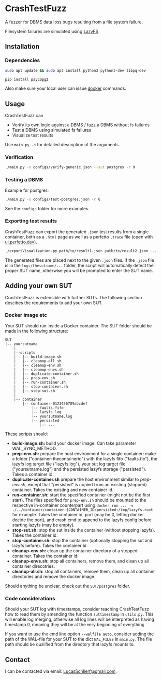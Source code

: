 # CrashTestFuzz

A fuzzer for DBMS data loss bugs resulting from a file system failure.

Filesystem failures are simulated using [LazyFS](https://www.github.com/dsrhaslab/lazyfs).

## Installation

### Dependencies

```sh
sudo apt update && sudo apt install python3 python3-dev libpq-dev

pip install psycopg2
```

Also make sure your local user can issue [docker](https://docs.docker.com/engine/install/) commands.

## Usage

CrashTestFuzz can

- Verify its own logic against a DBMS / fuzz a DBMS without fs failures
- Test a DBMS using simulated fs failures
- Visualize test results

Use ```main.py -h``` for detailed description of the arguments.

### Verification

```sh
./main.py -x configs/verify-generic.json --sut postgres -r 0
```

### Testing a DBMS

Example for postgres:

```sh
./main.py -x configs/test-postgres.json -r 0
```

See the `configs` folder for more examples.

### Exporting test results

CrashTestFuzz can export the generated `.json` test results from a single container, both as a `.html` page as well as a perfetto `.trace` file (open with [ui.perfetto.dev](https://ui.perfetto.dev/)).

```sh
./exportVisualization.py path/to/result1.json path/to/result2.json ...
```

The generated files are placed next to the given `.json` files. If the `.json` file is in the `logs/thesutname/...` folder, the script will automatically detect the proper SUT name, otherwise you will be prompted to enter the SUT name.

## Adding your own SUT

CrashTestFuzz is extensible with further SUTs. The following section descibes the requirements to add your own SUT.

### Docker image etc

Your SUT should run inside a Docker container. The SUT folder should be made in the following structure:

```
SUT
|-- yoursutname
    |
    |--scripts
    |   |-- build-image.sh
    |   |-- cleanup-all.sh
    |   |-- cleanup-env.sh
    |   |-- cleanup-envs.sh
    |   |-- duplicate-container.sh
    |   |-- prep-env.sh
    |   |-- run-container.sh
    |   |-- stop-contaienr.sh
    |   |-- stop-sut.sh
    |
    |-- container
        |-- container-0123456789abcdef
            |-- faults.fifo
            |-- lazyfs.log
            |-- yoursutname.log
            |-- persisted
                |-- ...
```

These scripts should:

- **build-image.sh:** build your docker image. Can take parameter WAL_SYNC_METHOD.
- **prep-env.sh:** prepare the host environment for a single container: make a folder ("container-thecontainerid") with the lazyfs fifo ("faults.fio"), the lazyfs log target file ("lazyfs.log"), your sut log target file ("yoursutname.log") and the persisted lazyfs storage ("persisted"). Takes a container id.
- **duplicate-container.sh** prepare the host environment similar to *prep-env.sh*, except that "persisted" is copied from an existing (stopped) container. Takes the existing and new container id.
- **run-container.sh:** start the specified container (might not be the first start). The files specified for `prep-env.sh` should be mounted to the respective in-container counterpart using `docker run ... -v ./../container/container-$CONTAINER_ID/persisted:/tmp/lazyfs.root` for example. Takes the container id, port (may be 0, letting docker decide the port), and crash cmd to append to the lazyfs config before starting lazyfs (may be empty).
- **stop-sut.sh:** stop the sut inside the container (without stopping lazyfs). Takes the container id.
- **stop-container.sh:** stop the container (optionally stopping the sut and lazyfs before). Takes the container id.
- **cleanup-env.sh:** clean up the container directory of a stopped container. Takes the container id.
- **cleanup-envs.sh:** stop all containers, remove them, and clean up all container direcotries.
- **cleanup-all.sh:** stop all containers, remove them, clean up all container directories and remove the docker image.

Should anything be unclear, check out the `SUT/postgres` folder.

### Code considerations

Should your SUT log with timestamps, consider teaching CrashTestFuzz how to read them by amending the function `suttimestamp` in `utils.py`. This will enable log merging, otherwise all log lines will be interpreted as having timestamp 0, meaning they will be at the very beginning of everything.

If you want to use the cmd line option `--walfile auto`, consider adding the path of the WAL-file for your SUT to the dict `WAL_FILES` in `main.py`. The file path should be qualified from the directory that lazyfs mounts to.

## Contact

I can be contacted via email: [LucasSchlierf@gmail.com](mailto:lucasschlierf@gmail.com).

